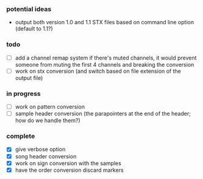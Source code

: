 ### potential ideas

- output both version 1.0 and 1.1 STX files based on command line option (default to 1.1?)


### todo

- [ ] add a channel remap system if there's muted channels, it would prevent someone from muting the first 4 channels and breaking the conversion
- [ ] work on stx conversion (and switch based on file extension of the output file)

### in progress

- [ ] work on pattern conversion
- [ ] sample header conversion (the parapointers at the end of the header; how do we handle them?)

### complete

- [x] give verbose option
- [x] song header conversion
- [x] work on sign conversion with the samples
- [x] have the order conversion discard markers